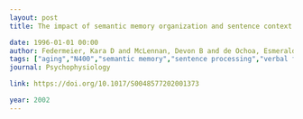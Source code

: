 ```yaml
---
layout: post
title: The impact of semantic memory organization and sentence context information on spoken language processing by younger and older adults - An ERP study

date: 1996-01-01 00:00
author: Federmeier, Kara D and McLennan, Devon B and de Ochoa, Esmeralda and Kutas, Marta
tags: ["aging","N400","semantic memory","sentence processing","verbal fluency"]
journal: Psychophysiology

link: https://doi.org/10.1017/S0048577202001373

year: 2002
---
```



